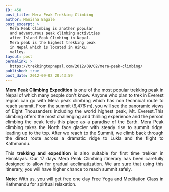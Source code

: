 ```yaml
---
ID: 458
post_title: Mera Peak Trekking Climbing
author: Manisha Bagale
post_excerpt: >
  Mera Peak Climbing is another popular
  and adventurous peak climbing activities
  after Island Peak Climbing in Nepal.
  Mera peak is the highest trekking peak
  in Nepal which is located in Hinku
  valley.
layout: post
permalink: >
  https://trekkingtopnepal.com/2012/09/02/mera-peak-climbing/
published: true
post_date: 2012-09-02 20:43:59
---
```

<p style="text-align: justify;"><strong>Mera Peak Climbing Expedition</strong> is one of the most popular trekking peak in Nepal of which many people don't know. Anyone who plan to trek in Everest region can go with Mera peak climbing which has non technical route to reach summit. From the summit (6,476 m), you will see the panoramic views of Eight Thousanders including the world highest peak, Mt. Everest.This climbing offers the most challenging and thrilling experience and the person climbing the peak feels this place as a paradise of the Earth. Mera Peak climbing takes the North face glacier with steady rise to summit ridge  leading up to the top. After we reach to the Summit, we climb back through the direct route across a dramatic ridge to Lukla and the flight to Kathmandu.</p>
<p style="text-align: justify;">This <strong>trekking and expedition</strong> is also suitable for first time trekker in Himalayas. Our 17 days Mera Peak Climbing itinerary has been carefully designed to allow for gradual acclimatization. We are sure that using this itinerary, you will have higher chance to reach summit safely.</p>
<p style="text-align: justify;"><strong>Note:</strong> With us, you will get free one day Free Yoga and Meditation Class in Kathmandu for spiritual relaxation.</p>